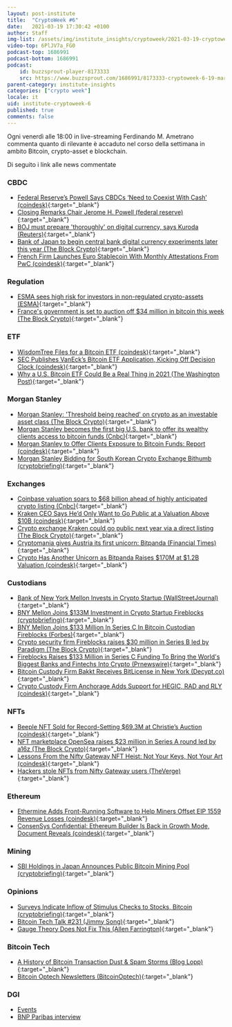 ```yaml
---
layout: post-institute
title:  "CryptoWeek #6"
date:   2021-03-19 17:30:42 +0100
author: Staff
img-list: /assets/img/institute_insights/cryptoweek/2021-03-19-cryptoweek-thumb.jpg
video-top: 6PlJV7a_FG0
podcast-top: 1686991
podcast-bottom: 1686991
podcast:
    id: buzzsprout-player-8173333
    src: https://www.buzzsprout.com/1686991/8173333-cryptoweek-6-19-marzo-2021.js?container_id=buzzsprout-player-8173333&player=small
parent-category: institute-insights
categories: ["crypto week"]
locale: it
uid: institute-cryptoweek-6
published: true
comments: false
---
```

Ogni venerdì alle 18:00 in live-streaming Ferdinando M. Ametrano commenta quanto di rilevante è accaduto nel corso della settimana in ambito Bitcoin, crypto-asset e blockchain.

Di seguito i link alle news commentate


### CBDC

- [Federal Reserve’s Powell Says CBDCs ‘Need to Coexist With Cash’ (coindesk)](https://www.coindesk.com/federal-reserves-powell-cbdc-coexist-cash){:target="_blank"}
- [Closing Remarks Chair Jerome H. Powell (federal reserve)](https://www.federalreserve.gov/newsevents/speech/powell20210318a.htm){:target="_blank"}
- [BOJ must prepare 'thoroughly' on digital currency, says Kuroda (Reuters)](https://www.reuters.com/article/us-japan-economy-boj-cbdc/boj-must-prepare-thoroughly-on-digital-currency-says-kuroda-idUSKBN2B80CS){:target="_blank"}
- [Bank of Japan to begin central bank digital currency experiments later this year (The Block Crypto)](https://www.theblockcrypto.com/linked/98555/bank-of-japan-cbdc-experiments-governor){:target="_blank"}
- [French Firm Launches Euro Stablecoin With Monthly Attestations From PwC (coindesk)](https://www.coindesk.com/french-firm-launches-euro-stablecoin-with-monthly-audits-from-pwc){:target="_blank"}

### Regulation

- [ESMA sees high risk for investors in non-regulated crypto-assets (ESMA)](https://www.esma.europa.eu/press-news/esma-news/esma-sees-high-risk-investors-in-non-regulated-crypto-assets){:target="_blank"}
- [France's government is set to auction off $34 million in bitcoin this week (The Block Crypto)](https://www.theblockcrypto.com/linked/98356/france-bitcoin-auction-wednesday){:target="_blank"}

### ETF

- [WisdomTree Files for a Bitcoin ETF (coindesk)](https://www.coindesk.com/wisdomtree-files-for-a-bitcoin-etf){:target="_blank"}
- [SEC Publishes VanEck’s Bitcoin ETF Application, Kicking Off Decision Clock (coindesk)](https://www.coindesk.com/sec-vaneck-bitcoin-etf-2021){:target="_blank"}
- [Why a U.S. Bitcoin ETF Could Be a Real Thing in 2021 (The Washington Post)](https://www.washingtonpost.com/business/why-a-us-bitcoin-etf-could-be-a-real-thing-in-2021/2021/03/17/fe92797c-873b-11eb-be4a-24b89f616f2c_story.html){:target="_blank"}

### Morgan Stanley

- [Morgan Stanley: 'Threshold being reached' on crypto as an investable asset class (The Block Crypto)](https://www.theblockcrypto.com/linked/98606/morgan-stanley-crypto-asset-class-threshold){:target="_blank"}
- [Morgan Stanley becomes the first big U.S. bank to offer its wealthy clients access to bitcoin funds (Cnbc)](https://www.cnbc.com/2021/03/17/bitcoin-morgan-stanley-is-the-first-big-us-bank-to-offer-wealthy-clients-access-to-bitcoin-funds.html){:target="_blank"}
- [Morgan Stanley to Offer Clients Exposure to Bitcoin Funds: Report (coindesk)](https://www.coindesk.com/morgan-stanley-to-offer-clients-exposure-to-bitcoin-funds-report){:target="_blank"}
- [Morgan Stanley Bidding for South Korean Crypto Exchange Bithumb (cryptobriefing)](https://cryptobriefing.com/morgan-stanley-bidding-south-korean-crypto-exchange-bithumb/){:target="_blank"}

### Exchanges

- [Coinbase valuation soars to $68 billion ahead of highly anticipated crypto listing (Cnbc)](https://www.cnbc.com/2021/03/17/coinbase-valuation-rises-to-68-billion-ahead-of-crypto-listing.html){:target="_blank"}
- [Kraken CEO Says He’d Only Want to Go Public at a Valuation Above $10B (coindesk)](https://www.coindesk.com/kraken-jesse-powell-bloomberg){:target="_blank"}
- [Crypto exchange Kraken could go public next year via a direct listing (The Block Crypto)](https://www.theblockcrypto.com/linked/98587/crypto-exchange-kraken-direct-listing-plan-2022){:target="_blank"}
- [Cryptomania gives Austria its first unicorn: Bitpanda (Financial Times)](https://www.ft.com/content/0f5d5439-c655-4f0f-a484-8aacd0333c96){:target="_blank"}
- [Crypto Has Another Unicorn as Bitpanda Raises $170M at $1.2B Valuation (coindesk)](https://www.coindesk.com/crypto-has-another-unicorn-as-bitpanda-raises-170m-at-1-2b-valuation){:target="_blank"}

### Custodians

- [Bank of New York Mellon Invests in Crypto Startup (WallStreetJournal)](https://www.wsj.com/articles/bank-of-new-york-mellon-invests-in-crypto-startup-11616063404){:target="_blank"}
- [BNY Mellon Joins $133M Investment in Crypto Startup Fireblocks (cryptobriefing)](https://cryptobriefing.com/bny-mellon-joins-133m-investment-crypto-startup-fireblocks/){:target="_blank"}
- [BNY Mellon Joins $133 Million In Series C In Bitcoin Custodian Fireblocks (Forbes)](https://www.forbes.com/sites/ninabambysheva/2021/03/18/bny-mellon-joins-133-million-in-series-c-in-bitcoin-custodian-fireblocks/){:target="_blank"}
- [Crypto security firm Fireblocks raises $30 million in Series B led by Paradigm (The Block Crypto)](https://www.theblockcrypto.com/post/85052/crypto-fireblocks-series-b-funding-round-paradigm){:target="_blank"}
- [Fireblocks Raises $133 Million in Series C Funding To Bring the World's Biggest Banks and Fintechs Into Crypto (Prnewswire)](https://www.prnewswire.com/news-releases/fireblocks-raises-133-million-in-series-c-funding-to-bring-the-worlds-biggest-banks-and-fintechs-into-crypto-301249839.html){:target="_blank"}
- [Bitcoin Custody Firm Bakkt Receives BitLicense in New York (Decypt.co)](https://decrypt.co/60982/bitcoin-custody-firm-bakkt-receives-bitlicense-in-new-york){:target="_blank"}
- [Crypto Custody Firm Anchorage Adds Support for HEGIC, RAD and RLY (coindesk)](https://www.coindesk.com/crypto-custody-firm-anchorage-adds-support-for-hegic-rad-and-rly){:target="_blank"}

### NFTs

- [Beeple NFT Sold for Record-Setting $69.3M at Christie’s Auction (coindesk)](https://www.coindesk.com/beeple-nft-christies-auction){:target="_blank"}
- [NFT marketplace OpenSea raises $23 million in Series A round led by a16z (The Block Crypto)](https://www.theblockcrypto.com/linked/98757/nft-marketplace-opensea-funding-a16z){:target="_blank"}
- [Lessons From the Nifty Gateway NFT Heist: Not Your Keys, Not Your Art (coindesk)](https://www.coindesk.com/nifty-gateway-nft-hack-lessons){:target="_blank"}
- [Hackers stole NFTs from Nifty Gateway users (TheVerge)](https://www.theverge.com/2021/3/15/22331818/nifty-gateway-hack-steal-nfts-credit-card){:target="_blank"}

### Ethereum

- [Ethermine Adds Front-Running Software to Help Miners Offset EIP 1559 Revenue Losses (coindesk)](https://www.coindesk.com/ethermine-adds-front-running-software-to-help-miners-offset-eip-1559-revenue-losses){:target="_blank"}
- [ConsenSys Confidential: Ethereum Builder Is Back in Growth Mode, Document Reveals (coindesk)](https://www.coindesk.com/consensys-confidential-ethereum-builder-is-back-in-growth-mode-document-reveals){:target="_blank"}

### Mining

- [SBI Holdings in Japan Announces Public Bitcoin Mining Pool (cryptobriefing)](https://cryptobriefing.com/sbi-holdings-japan-announces-public-bitcoin-mining-pool/){:target="_blank"}

### Opinions

- [Surveys Indicate Inflow of Stimulus Checks to Stocks, Bitcoin (cryptobriefing)](https://cryptobriefing.com/surveys-indicate-inflow-stimulus-checks-stocks-bitcoin/){:target="_blank"}
- [Bitcoin Tech Talk #231 (Jimmy Song)](https://jimmysong.substack.com/p/taleb-peterson-and-weinsteins-engagement){:target="_blank"}
- [Gauge Theory Does Not Fix This (Allen Farrington)](https://allenfarrington.medium.com/gauge-theory-does-not-fix-this-625f98de3246){:target="_blank"}

### Bitcoin Tech

- [A History of Bitcoin Transaction Dust & Spam Storms (Blog Lopp)](https://blog.lopp.net/history-bitcoin-transaction-dust-spam-storms/){:target="_blank"}
- [Bitcoin Optech Newsletters (BitcoinOptech)](https://bitcoinops.org/en/newsletters/){:target="_blank"}

### DGI

- [Events](https://dgi.io/events/)
- [BNP Paribas interview](https://dgi.io/2021/03/17/bnp-paribas.html)
